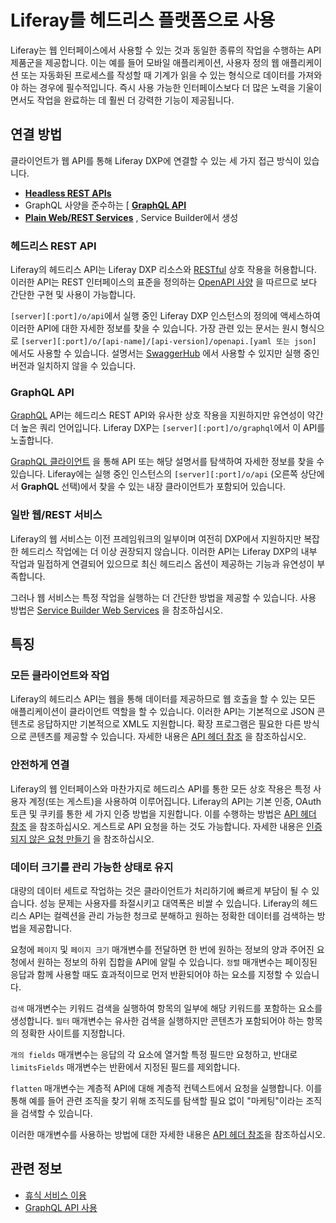 # Liferay를 헤드리스 플랫폼으로 사용

Liferay는 웹 인터페이스에서 사용할 수 있는 것과 동일한 종류의 작업을 수행하는 API 제품군을 제공합니다. 이는 예를 들어 모바일 애플리케이션, 사용자 정의 웹 애플리케이션 또는 자동화된 프로세스를 작성할 때 기계가 읽을 수 있는 형식으로 데이터를 가져와야 하는 경우에 필수적입니다. 즉시 사용 가능한 인터페이스보다 더 많은 노력을 기울이면서도 작업을 완료하는 데 훨씬 더 강력한 기능이 제공됩니다.

## 연결 방법

클라이언트가 웹 API를 통해 Liferay DXP에 연결할 수 있는 세 가지 접근 방식이 있습니다.
* [__Headless REST APIs__](#headless-rest-apis)
* GraphQL 사양을 준수하는 [ [__GraphQL API__](#graphql-api)
* [__Plain Web/REST Services__](#plain-webrest-services) , Service Builder에서 생성

### 헤드리스 REST API

Liferay의 헤드리스 API는 Liferay DXP 리소스와 [RESTful](https://www.w3.org/TR/2004/NOTE-ws-arch-20040211/#relwwwrest) 상호 작용을 허용합니다. 이러한 API는 REST 인터페이스의 표준을 정의하는 [OpenAPI 사양](https://swagger.io/docs/specification/about/) 을 따르므로 보다 간단한 구현 및 사용이 가능합니다.

`[server][:port]/o/api`에서 실행 중인 Liferay DXP 인스턴스의 정의에 액세스하여 이러한 API에 대한 자세한 정보를 찾을 수 있습니다. 가장 관련 있는 문서는 원시 형식으로 `[server][:port]/o/[api-name]/[api-version]/openapi.[yaml 또는 json]` 에서도 사용할 수 있습니다. 설명서는 [SwaggerHub](https://app.swaggerhub.com/apis/liferayinc/) 에서 사용할 수 있지만 실행 중인 버전과 일치하지 않을 수 있습니다.

### GraphQL API

[GraphQL](https://graphql.org/) API는 헤드리스 REST API와 유사한 상호 작용을 지원하지만 유연성이 약간 더 높은 쿼리 언어입니다. Liferay DXP는 `[server][:port]/o/graphql`에서 이 API를 노출합니다.

[GraphQL 클라이언트](https://graphql.org/graphql-js/graphql-clients/) 을 통해 API 또는 해당 설명서를 탐색하여 자세한 정보를 찾을 수 있습니다. Liferay에는 실행 중인 인스턴스의 `[server][:port]/o/api` (오른쪽 상단에서 **GraphQL** 선택)에서 찾을 수 있는 내장 클라이언트가 포함되어 있습니다.

### 일반 웹/REST 서비스

Liferay의 웹 서비스는 이전 프레임워크의 일부이며 여전히 DXP에서 지원하지만 복잡한 헤드리스 작업에는 더 이상 권장되지 않습니다. 이러한 API는 Liferay DXP의 내부 작업과 밀접하게 연결되어 있으므로 최신 헤드리스 옵션이 제공하는 기능과 유연성이 부족합니다.

그러나 웹 서비스는 특정 작업을 실행하는 더 간단한 방법을 제공할 수 있습니다. 사용 방법은 [Service Builder Web Services](../building-applications/data-frameworks/service-builder.md) 을 참조하십시오.

## 특징

### 모든 클라이언트와 작업

Liferay의 헤드리스 API는 웹을 통해 데이터를 제공하므로 웹 호출을 할 수 있는 모든 애플리케이션이 클라이언트 역할을 할 수 있습니다. 이러한 API는 기본적으로 JSON 콘텐츠로 응답하지만 기본적으로 XML도 지원합니다. 확장 프로그램은 필요한 다른 방식으로 콘텐츠를 제공할 수 있습니다. 자세한 내용은 [API 헤더 참조](./consuming-apis/api-headers-reference.md#accept) 을 참조하십시오.

### 안전하게 연결

Liferay의 웹 인터페이스와 마찬가지로 헤드리스 API를 통한 모든 상호 작용은 특정 사용자 계정(또는 게스트)을 사용하여 이루어집니다. Liferay의 API는 기본 인증, OAuth 토큰 및 쿠키를 통한 세 가지 인증 방법을 지원합니다. 이를 수행하는 방법은 [API 헤더 참조](./consuming-apis/api-headers-reference.md#authorization) 을 참조하십시오. 게스트로 API 요청을 하는 것도 가능합니다. 자세한 내용은 [인증되지 않은 요청 만들기](./consuming-apis/making-unauthenticated-requests.md) 을 참조하십시오.

### 데이터 크기를 관리 가능한 상태로 유지

대량의 데이터 세트로 작업하는 것은 클라이언트가 처리하기에 빠르게 부담이 될 수 있습니다. 성능 문제는 사용자를 좌절시키고 대역폭은 비쌀 수 있습니다. Liferay의 헤드리스 API는 컬렉션을 관리 가능한 청크로 분해하고 원하는 정확한 데이터를 검색하는 방법을 제공합니다.

요청에 `페이지` 및 `페이지 크기` 매개변수를 전달하면 한 번에 원하는 정보의 양과 주어진 요청에서 원하는 정보의 하위 집합을 API에 알릴 수 있습니다. `정렬` 매개변수는 페이징된 응답과 함께 사용할 때도 효과적이므로 먼저 반환되어야 하는 요소를 지정할 수 있습니다.

`검색` 매개변수는 키워드 검색을 실행하여 항목의 일부에 해당 키워드를 포함하는 요소를 생성합니다. `필터` 매개변수는 유사한 검색을 실행하지만 콘텐츠가 포함되어야 하는 항목의 정확한 사이트를 지정합니다.

`개의 fields` 매개변수는 응답의 각 요소에 열거할 특정 필드만 요청하고, 반대로 `limitsFields` 매개변수는 반환에서 지정된 필드를 제외합니다.

`flatten` 매개변수는 계층적 API에 대해 계층적 컨텍스트에서 요청을 실행합니다. 이를 통해 예를 들어 관련 조직을 찾기 위해 조직도를 탐색할 필요 없이 "마케팅"이라는 조직을 검색할 수 있습니다.

이러한 매개변수를 사용하는 방법에 대한 자세한 내용은 [API 헤더 참조](./consuming-apis/api-headers-reference.md)을 참조하십시오.

## 관련 정보

- [휴식 서비스 이용](../headless-delivery/consuming-apis/consuming-rest-services.md)
- [GraphQL API 사용](../headless-delivery/consuming-apis/consuming-graphql-apis.md)
